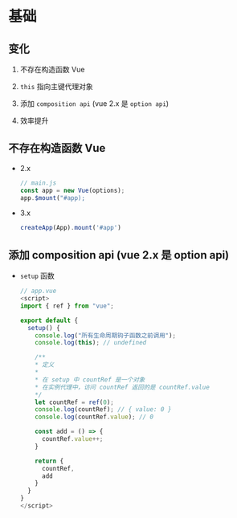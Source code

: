 # 基础

## 变化

1. 不存在构造函数 Vue

2. `this` 指向主键代理对象

3. 添加 `composition api` (vue 2.x 是 `option api`)

4. 效率提升

## 不存在构造函数 Vue

- 2.x

    ```js
    // main.js
    const app = new Vue(options);
    app.$mount("#app);
    ```

- 3.x

    ```js
    createApp(App).mount('#app')
    ```

## 添加 composition api (vue 2.x 是 option api)

- `setup` 函数

    ```js
    // app.vue
    <script>
    import { ref } from "vue";

    export default {
      setup() {
        console.log("所有生命周期钩子函数之前调用");
        console.log(this); // undefined

        /**
        * 定义
        *
        * 在 setup 中 countRef 是一个对象
        * 在实例代理中，访问 countRef 返回的是 countRef.value
        */
        let countRef = ref(0);
        console.log(countRef); // { value: 0 }
        console.log(countRef.value); // 0

        const add = () => {
          countRef.value++;
        }

        return {
          countRef,
          add
        }
      }
    }
    </script>
    ```
